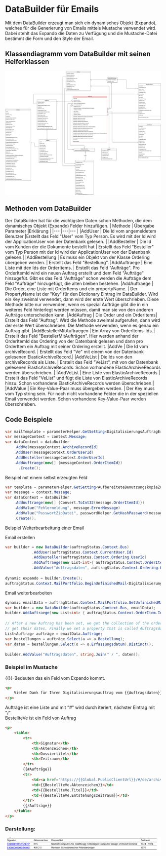 # DataBuilder für Emails

 Mit dem DataBuilder erzeugt man sich ein dynamisches Objekt (Expando), welches für die Generierung von Emails mittels Mustache verwendet wird. Dabei stehlt das Expando die Daten zu Verfügung und die Mustache-Datei bestimmt die Form und den Style der Email.

## Klassendiagramm vom DataBuilder mit seinen Helferklassen
![Architecture](imgs/DataBuilder-Diagram.svg)
## Methoden vom DataBuilder
Der DataBuilder hat für die wichtigsten Daten schon Methoden, die dem dynamisches Objekt (Expando) Felder hinzufügen.
| Methode | Übergabe Parameter |Erklärung |
|--- |---|--- |
|AddUser | Die Id vom angemeldetem Benutzer |Erstellt das Feld "User" vom Typ Person. Es wird mit der Id wird der ApplicationUser von der Datenbank gelesen. |
|AddBesteller | Die Id vom Kunden der die Dokumente bestellt hat | Erstellt das Feld "Besteller" vom Typ Person mit der Id wird der ApplicationUser von der Datenbank gelesen.|
|AddBestellung | Es muss ein Objekt von der Klasse Ordering übergeben werden. | Erstellt das Feld "Bestellung".
|AddAuftraege | Eine Liste mit den Ids der OrderItems. | Erstellt das Feld "Aufträge". Pro OrderItemId wird ein neuen Auftrag erstellt und dem Feld "Aufträge" hinzugefüt. Gibt es das Feld "Aufträge" schon werden die Aufträge dem Feld "Aufträge" hinzugefügt, die alten bleiben bestehen.
|AddAuftraege | Die Order, eine Liste mit OrderItems und ein propertyName. | Der PropertyName ist der "Key" für den Dictionary Eintrag im DataBuilder. Wird ein Key zweimal verwendet, dann wird der erste Wert überschrieben. Diese Methode bitte nur verwenden, wenn es spezial Aufträge gibt die in ein weiteres Feld hinterlegt werden müssen, damit man sie von den anderen Aufträge unterscheiden kann.
|AddAuftrag | Die Order und ein OrderItems|  Erstellt das Feld "Auftrag". Wird die Methode zweimal aufgerufen, dann wird der erste Wert überschrieben. Die Methode verwenden, wenn es genau ein Auftrag gibt.
|AddBestellerMitAuftraegen | Ein Array von OrderItems-Ids. | Erstellt das Feld "BestellerMitAufträgen". Hier werden anhand der OrderItemId das Ordering von der Datenbank gelesen und dann pro OrderItem ein Auftrag mit seiner Ordering erstellt.
|AddVe | Die Id vom archiveRecord. | Erstellt das Feld "Ve" mit einem von der Datenbank gelesenen ElasticArchiveRecord.|
|AddVeList | Die Ids von den archiveRecords als Liste. | Erstellt das Feld "VeList", mit von der Datenbank gelesenen ElasticArchiveRecords. Schon vorhandene ElasticArchiveRecords werden überschrieben. |
|AddVeList | Eine Liste von ElasticArchiveRecords | Erstellt das Feld "VeList" und fügt die Liste von ElasticArchiveRecords hinzu. Schon vorhandene ElasticArchiveRecords werden überschrieben.|
|AddValue | Ein Key-Value-Paar muss übergeben werden. | Der Key muss vom Typ string sein. Für noch nicht vorhandene Felder die in der speziellen Email verwendet werden. Schon vorhandene Key-Value-Paar werden überschrieben.

## Code Beispiele 

```c#
var mailTemplate = parameterHelper.GetSetting<DigitalisierungsAuftragErledigtProblem>();
var messageContext = context.Message;
var dataContext = dataBuilder
    .AddVe(messageContext.ArchiveRecordId)    
    .AddUser(messageContext.OrderUserId)    
    .AddBesteller(messageContext.OrderUserId)
    .AddAuftraege(new[] {messageContext.OrderItemId})
      .Create();
```

Beispiel mit einem selbst erzeugten Feld
```c#
var template = parameterHelper.GetSetting<AufbereiteteBenutzungskopieZumDownloadBereit>();
var message = context.Message;
var dataContext = dataBuilder
    .AddAuftraege(new[] {Convert.ToInt32(message.OrderItemId)})
    .AddValue("Fehlermeldung", message.ErrorMessage)
    .AddValue("PasswortZipDatei", passwordHelper.GetHashPassword(message.OrderItemId.ToString()))
    .Create();
```

Beispiel Weiterbearbeitung einer Email

Email erstellen 

```c#
var builder = new DataBuilder(auftragStatus.Context.Bus)
            .AddUser(auftragStatus.Context.CurrentUser.Id)
            .AddBesteller(auftragStatus.Context.Ordering.UserId)
            .AddAuftraege(new List<int>{ auftragStatus.Context.OrderItem.Id })
            .AddValue("Auftragsdaten", auftragStatus.Context.Ordering.OrderDate);

dynamic expando = builder.Create();
auftragStatus.Context.MailPortfolio.BeginUnfinishedMail<DigitalisierungNichtMoeglich>(auftragStatus.Context.Besteller.Id, expando);
```
Email weiterbearbeiten
```c#
dynamic emailData = auftragStatus.Context.MailPortfolio.GetUnfinishedMailData<DigitalisierungNichtMoeglich>(auftragStatus.Context.Besteller.Id);
var builder = new DataBuilder(auftragStatus.Context.Bus, emailData);
builder.AddAuftraege(new List<int> { auftragStatus.Context.OrderItem.Id });

// After a new Auftrag has been set, we get the collection of the orderings and
// get their dates. Finally we set a property that is called Auftragsdaten.
List<Auftrag> aufträge = emailData.Aufträge;
var bestellungen = aufträge.Select(a => a.Bestellung);
var daten = bestellungen.Select(o => o.Erfassungsdatum).Distinct();

builder.AddValue("Auftragsdaten", string.Join(" / ", daten));
```

### Beispiel im Mustache
{{}}-Bedeuten das ein Feld vom Expando kommt.

```html
<p>
    Vielen Dank für Ihren Digitalisierungsauftrag vom {{Auftragsdaten}}.
</p>
```

Aufträge ist eine Liste und mit "#" wird durch iteriert, nächster Eintrag mit "/". <br>
BestellteVe ist ein Feld von Auftrag
```html
<p>
    <table>
        <tr>
            <th>Signatur</th>
            <th>Aktenzeichen</th>
            <th>Dossiertitel</th>
            <th>Zeitraum</th>
        </tr>
        {{#Aufträge}}
        <tr>
            <td><a href="https://{{Global.PublicClientUrl}}/#/de/archiv/einheit/{{BestellteVe.Id}}">{{BestellteVe.Signatur}}</a></td>
            <td>{{BestellteVe.Aktenzeichen}}</td>
            <td>{{BestellteVe.Titel}}</td>
            <td>{{BestellteVe.Entstehungszeitraum}}</td>
        </tr>
        {{/Aufträge}}
    </table>
</p>
```

### Darstellung:
![Architecture](imgs/Darstellung_Mustache.jpg)